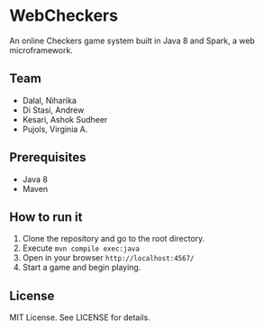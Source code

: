 # WebCheckers

An online Checkers game system built in Java 8 and Spark, a web microframework.

## Team

- Dalal, Niharika
- Di Stasi, Andrew
- Kesari, Ashok Sudheer
- Pujols, Virginia A.


## Prerequisites

- Java 8
- Maven

## How to run it

1. Clone the repository and go to the root directory.
2. Execute `mvn compile exec:java`
3. Open in your browser `http://localhost:4567/`
4. Start a game and begin playing.

## License
MIT License.
See LICENSE for details.
